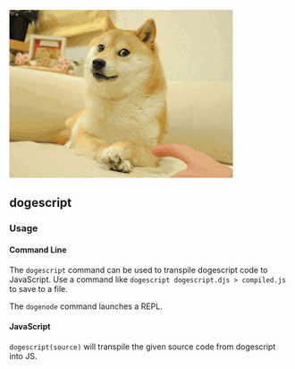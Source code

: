 ![doge](doge.gif)

## dogescript

### Usage

#### Command Line

The `dogescript` command can be used to transpile dogescript code to JavaScript. Use a command like `dogescript dogescript.djs > compiled.js` to save to a file.

The `dogenode` command launches a REPL.

#### JavaScript

`dogescript(source)` will transpile the given source code from dogescript into JS.
